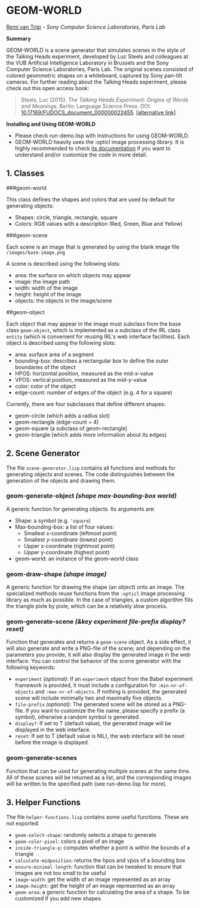 # GEOM-WORLD
[Remi van Trijp](mailto:remi.vantrijp@sony.com) -
*Sony Computer Science Laboratories, Paris Lab*

**Summary**

GEOM-WORLD is a scene generator that simulates scenes in the style of the Talking Heads experiment, developed by Luc Steels and colleagues at the VUB Artificial Intelligence Laboratory in Brussels and the Sony Computer Science Laboratories, Paris Lab. The original scenes consisted of colored geommetric shapes on a whiteboard, captured by Sony pan-tilt cameras. For further reading about the Talking Heads experiment, please check out this open access book: 

> Steels, Luc (2015). *The Talking Heads Experiment: Origins of Words and Meanings.* Berlin: Language Science Press. DOI: [10.17169/FUDOCS_document_000000022455](https://refubium.fu-berlin.de/handle/fub188/19059). [[alternative link]](https://langsci-press.org/catalog/book/49)


**Installing and Using GEOM-WORLD**

* Please check run-demo.lisp with instructions for using GEOM-WORLD.
* GEOM-WORLD heavily uses the :opticl image processing library. It is highly recommended to check [its documentation](https://github.com/slyrus/opticl) if you want to understand and/or customize the code in more detail.
 
## 1. Classes

###geom-world

This class defines the shapes and colors that are used by default for generating objects:

* Shapes: circle, triangle, rectangle, square
* Colors: RGB values with a description (Red, Green, Blue and Yellow)

###geom-scene

Each scene is an image that is generated by using the blank image file 
`/images/base-image.png`

A scene is described using the following slots:

* area: the surface on which objects may appear
* image: the image path
* width: width of the image
* height: height of the image
* objects: the objects in the image/scene

##geom-object

Each object that may appear in the image must subclass from the base class `geom-object`, which is implemented as a subclass of the IRL class `entity` (which is convenient for reusing IRL's web interface facilities). Each object is described using the following slots:

* area: surface area of a segment
* bounding-box: describes a rectangular box to define the outer boundaries of the object
* HPOS: horizontal position, measured as the mid-x-value
* VPOS: vertical position, measured as the mid-y-value
* color: color of the object
* edge-count: number of edges of the object (e.g. 4 for a square)

Currently, there are four subclasses that define different shapes:

* geom-circle (which adds a radius slot)
* geom-rectangle (edge-count = 4)
* geom-square (a subclass of geom-rectangle)
* geom-triangle (which adds more information about its edges)

## 2. Scene Generator

The file `scene-generator.lisp` contains all functions and methods for generating objects and scenes. The code distinguishes between the generation of the objects and drawing them.

### geom-generate-object *(shape max-bounding-box world)*

A generic function for generating objects. Its arguments are:

* Shape: a symbol (e.g. `'square`)
* Max-bounding-box: a list of four values:
	* Smallest x-coordinate (leftmost point)
	* Smallest y-coordinate (lowest point)
	* Upper x-coordinate (rightmost point)
	* Upper y-coordinate (highest point)
* geom-world: an instance of the geom-world class

### geom-draw-shape *(shape image)*

A generic function for drawing the shape (an object) onto an image. The specialized methods reuse functions from the `:opticl` image processing library as much as possible. In the case of triangles, a custom algorithm fills the triangle pixle by pixle, which can be a relatively slow process.

### geom-generate-scene *(&key experiment file-prefix display? reset)*

Function that generates and returns a `geom-scene` object. As a side effect, it will also generate and write a PNG-file of the scene; and depending on the parameters you provide, it will also display the generated image in the web interface. You can control the behavior of the scene generator with the following keywords:

* `experiment` *(optional)*: If an `experiment` object from the Babel experiment framework is provided, it must include a configuration for `:min-nr-of-objects` and `:max-nr-of-objects`. If nothing is provided, the generated scene will include minimally two and maximally five objects.
* `file-prefix`  *(optional)*: The generated scene will be stored as a PNG-file. If you want to customize the file name, please specify a prefix (a symbol), otherwise a random symbol is generated.
* `display?`: If set to T (default value), the generated image will be displayed in the web interface.
* `reset`: If set to T (default value is NIL), the web interface will be reset before the image is displayed.

### geom-generate-scenes

Function that can be used for generating multiple scenes at the same time. All of these scenes will be returned as a list, and the corresponding images will be written to the specified path (see run-demo.lisp for more).



## 3. Helper Functions

The file `helper-functions.lisp` contains some useful functions. These are not exported:

* `geom-select-shape`: randomly selects a shape to generate
* `geom-color-pixel`: colors a pixel of an image
* `inside-triangle-p`: computes whether a point is within the bounds of a triangle
* `calculate-midposition`: returns the hpos and vpos of a bounding box
* `ensure-minimal-length`: function that can be tweaked to ensure that images are not too small to be useful
* `image-width`: get the width of an image represented as an array
* `image-height`: get the height of an image represented as an array
* `geom-area`: a generic function for calculating the area of a shape. To be customized if you add new shapes.